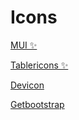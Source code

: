 # Icons

[MUI ✨](https://mui.com/pt/material-ui/material-icons/)

[Tablericons ✨](https://tablericons.com/)

[Devicon](https://devicon.dev/)

[Getbootstrap](https://icons.getbootstrap.com/)

